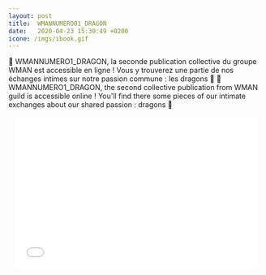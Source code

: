 ```yaml
---
layout: post
title:  WMANNUMERO01_DRAGON
date:   2020-04-23 15:30:49 +0200
icone: /imgs/ibook.gif
---
```

🐲 WMANNUMERO1_DRAGON, la seconde publication collective du groupe WMAN est accessible en ligne ! Vous y trouverez une partie de nos échanges intimes sur notre passion commune : les dragons️ 🐉
🐲 WMANNUMERO1_DRAGON, the second collective publication from WMAN guild is accessible online ! You'll find there some pieces of our intimate exchanges about our shared passion : dragons 🐉

<div style="text-align:center;"><iframe src="//v.calameo.com/?bkcode=002746359dca6de385ec4&mode=mini" width="480" height="300" frameborder="0" scrolling="no" allowtransparency allowfullscreen style="margin:0 auto;"></iframe></div>
